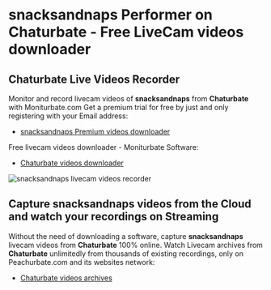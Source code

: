 # snacksandnaps Performer on Chaturbate - Free LiveCam videos downloader

## Chaturbate Live Videos Recorder

Monitor and record livecam videos of **snacksandnaps** from **Chaturbate** with Moniturbate.com
Get a premium trial for free by just and only registering with your Email address:
* [snacksandnaps Premium videos downloader](https://moniturbate.com/request-demo-licence-key.html)

Free livecam videos downloader - Moniturbate Software:
* [Chaturbate videos downloader](https://moniturbate.com/moniturbate-download-software.html)

![snacksandnaps livecam videos recorder](https://peachurnet.com/templates/moniturbate-software.png)


## Capture snacksandnaps videos from the Cloud and watch your recordings on Streaming

Without the need of downloading a software, capture **snacksandnaps** livecam videos from **Chaturbate** 100% online.
Watch Livecam archives from **Chaturbate** unlimitedly from thousands of existing recordings, only on Peachurbate.com and its websites network:
* [Chaturbate videos archives](https://peachurnet.com/)